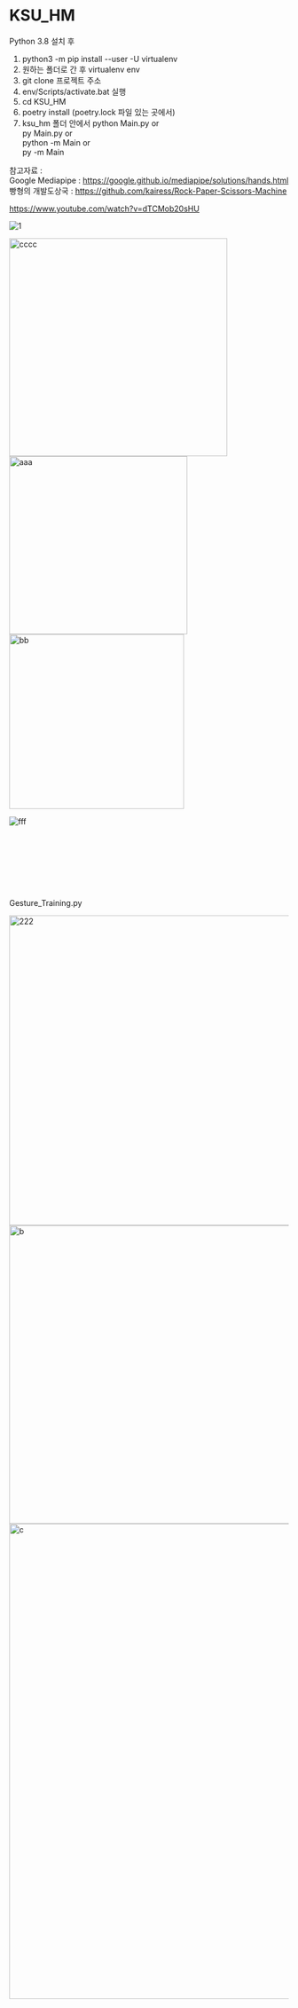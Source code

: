 # KSU_HM

Python 3.8 설치 후
1. python3 -m pip install --user -U virtualenv
2. 원하는 폴더로 간 후 virtualenv env
3. git clone 프로젝트 주소
4. env/Scripts/activate.bat 실행
5. cd KSU_HM 
6. poetry install (poetry.lock 파일 있는 곳에서)
7. ksu_hm 폴더 안에서 
 python Main.py or </br>
 py Main.py or </br>
 python -m Main or </br>
 py -m Main </br>

참고자료 : </br>
          Google Mediapipe : https://google.github.io/mediapipe/solutions/hands.html</br>
          빵형의 개발도상국 : https://github.com/kairess/Rock-Paper-Scissors-Machine </br>
          
https://www.youtube.com/watch?v=dTCMob20sHU 

![1](https://user-images.githubusercontent.com/59619810/171845088-4a187187-6340-4c51-b2a3-cdecf25e474d.png)

<img width="393" alt="cccc" src="https://user-images.githubusercontent.com/59619810/174115515-294fb4cc-af21-490a-b2c1-dbc505535f88.png">

<img width="321" alt="aaa" src="https://user-images.githubusercontent.com/59619810/174115527-ebbc6b27-8d7a-4de8-9045-6c28aefc268d.png">

<img width="315" alt="bb" src="https://user-images.githubusercontent.com/59619810/174114779-1f4ef5af-93eb-4dca-9aac-6af369fad769.png">

![fff](https://user-images.githubusercontent.com/59619810/174116813-8b95746a-cfd2-46de-93b8-f767d6c7faba.jpg)


</br></br></br></br></br></br>

Gesture_Training.py


<img width="559" alt="222" src="https://user-images.githubusercontent.com/59619810/168469465-b48bc129-4c14-44f8-94f4-088647f1eb78.png">

<img width="538" alt="b" src="https://user-images.githubusercontent.com/59619810/168414420-d4a5c809-4945-4f38-bcb7-f4eeee911df0.png">

<img width="857" alt="c" src="https://user-images.githubusercontent.com/59619810/168414422-90f9d422-a7a9-40fa-8909-6bc0c5a5cc68.png">

